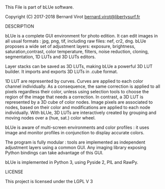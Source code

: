 This File is part of bLUe software.

Copyright (C) 2017-2018 Bernard Virot <bernard.virot@libertysurf.fr>

DESCRIPTION

 bLUe is a complete GUI environment for photo edition. It can edit images in all
usual formats : jpg, png, tif, including raw files: nef, cr2, dng.
bLUe proposes a wide set of adjustment layers:
exposure, brightness, saturation,contrast, color temperature, filters, noise reduction, cloning,
segmentation, 1D LUTs and 3D LUTs editors.

Layer stacks can be saved as 3D LUTs, making bLUe a powerful 3D LUT builder.
It imports and exports 3D LUTs in .cube format.

 1D LUT are represented by curves. Curves are applied to each color channel individually.
As a consequence, the same correction is applied to all pixels regardless their color,
unless using selection tools to choose the region of the image that needs a correction.
In contrast, a 3D LUT is represented by a 3D cube of color nodes. Image pixels are associated
to nodes, based on their color and modifications are applied to each node individually.
With bLUe, 3D LUTs are interactively created by grouping and moving nodes over a (hue, sat.) color wheel.

 bLUe is aware of multi-screen environments and color profiles : it uses image and
 monitor profiles in conjunction to display accurate colors.

The program is fully modular : tools are implemented as independent
adjustment layers using a common GUI. Any imaging library exposing Python
bindings can take advantage of this GUI.

bLUe is implemented in Python 3, using Pyside 2, PIL and RawPy.

LICENSE

 This project is licensed under the LGPL V 3


